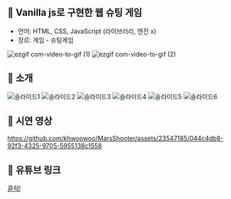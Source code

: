 ## 🚀 Vanilla js로 구현한 웹 슈팅 게임 
 - 언어: HTML, CSS, JavaScript (라이브러리, 엔진 x)
 - 장르: 게임 - 슈팅게임

![ezgif com-video-to-gif (1)](https://github.com/khwoowoo/web_shooting_game/assets/23547185/2b2ff03e-ac56-42f7-bf02-afab503905b8)
![ezgif com-video-to-gif (2)](https://github.com/khwoowoo/web_shooting_game/assets/23547185/d9756bcd-ebb0-4c0a-a0bb-85004eb40056)


## 🚀 소개
![슬라이드1](https://github.com/khwoowoo/web_shooting_game/assets/23547185/90d7fb90-71dc-4930-833c-67c05a82a3a8)
![슬라이드2](https://github.com/khwoowoo/web_shooting_game/assets/23547185/40e16abe-6782-4ec7-a4e1-9746244268d8)
![슬라이드3](https://github.com/khwoowoo/web_shooting_game/assets/23547185/e08db548-3bb4-47cb-a1aa-29a2eeae5e9b)
![슬라이드4](https://github.com/khwoowoo/web_shooting_game/assets/23547185/8165a019-e4b1-413b-9815-a18ca15c71b9)
![슬라이드5](https://github.com/khwoowoo/web_shooting_game/assets/23547185/977063ab-8b39-4dae-9eff-103aab64445a)
![슬라이드6](https://github.com/khwoowoo/web_shooting_game/assets/23547185/2547bfd1-d496-455f-b55a-2dd84d93aaa6)





## 🚀 시연 영상


https://github.com/khwoowoo/MarsShooter/assets/23547185/044c4db8-92f3-4325-9705-5955138c1558




## 🚀 유튜브 링크
[클릭!](https://youtu.be/6D5qoqZF1-A)
